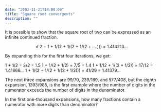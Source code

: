 ```yaml
---
date: "2003-11-21T18:00:00"
title: "Square root convergents"
description: ""
---
```


<p>It is possible to show that the square root of two can be expressed as an infinite continued fraction.</p>
<p style="text-align:center;">√ 2 = 1 + 1/(2 + 1/(2 + 1/(2 + ... ))) = 1.414213...</p>
<p>By expanding this for the first four iterations, we get:</p>
<p>1 + 1/2 = 3/2 = 1.5
1 + 1/(2 + 1/2) = 7/5 = 1.4
1 + 1/(2 + 1/(2 + 1/2)) = 17/12 = 1.41666...
1 + 1/(2 + 1/(2 + 1/(2 + 1/2))) = 41/29 = 1.41379...</p>
<p>The next three expansions are 99/70, 239/169, and 577/408, but the eighth expansion, 1393/985, is the first example where the number of digits in the numerator exceeds the number of digits in the denominator.</p>
<p>In the first one-thousand expansions, how many fractions contain a numerator with more digits than denominator?</p>

